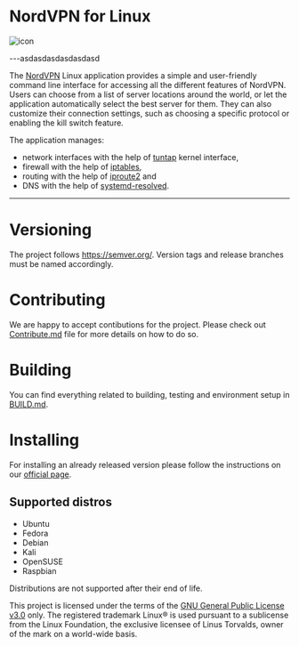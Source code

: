 # NordVPN for Linux

![icon](./assets/icon.svg)

---asdasdasdasdasdasd

The [NordVPN](https://nordvpn.com/features/) Linux application provides a simple and user-friendly command line interface for accessing all the different features of NordVPN.
Users can choose from a list of server locations around the world, or let the application automatically select the best server for them.
They can also customize their connection settings, such as choosing a specific protocol or enabling the kill switch feature.

The application manages:
- network interfaces with the help of [tuntap](https://elixir.bootlin.com/linux/v6.0/source/Documentation/networking/tuntap.rst) kernel interface,
- firewall with the help of [iptables](https://www.netfilter.org/projects/iptables/index.html),
- routing with the help of [iproute2](https://wiki.linuxfoundation.org/networking/iproute2) and
- DNS with the help of [systemd-resolved](https://www.freedesktop.org/software/systemd/man/systemd-resolved.service.html).

---

# Versioning
The project follows https://semver.org/. Version tags and release branches must be named accordingly.

# Contributing
We are happy to accept contibutions for the project. Please check out [Contribute.md](./CONTRIBUTE.md) file for more details on how to do so.

# Building
You can find everything related to building, testing and environment setup in [BUILD.md](BUILD.md).

# Installing
For installing an already released version please follow the instructions on our [official page](https://nordvpn.com/download/linux/#install-nordvpn).

## Supported distros
* Ubuntu
* Fedora
* Debian
* Kali
* OpenSUSE
* Raspbian

Distributions are not supported after their end of life.

This project is licensed under the terms of the [GNU General Public License v3.0](./LICENSE.md) only.
The registered trademark Linux® is used pursuant to a sublicense from the Linux Foundation, the exclusive licensee of Linus Torvalds, owner of the mark on a world-wide basis.
